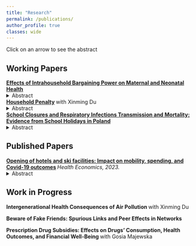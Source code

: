```yaml
---
title: "Research"
permalink: /publications/
author_profile: true
classes: wide
---
```



Click on an arrow to see the abstract

## Working Papers
 <summary> <b> <a href="https://krzysztofzaremba.github.io/files/KZ_JMP.pdf" target="_blank"> Effects of Intrahousehold Bargaining Power on Maternal and Neonatal Health</a>  </b> </summary>
 
<details>
 
<p>
<summary> Abstract </summary>

 <br>
   <div align="justify">
		This paper establishes the first causal link between relationship bargaining power and US pregnancy outcomes. I introduce a novel instrument based on randomness in sex at birth to address endogeneity in the availability of adult male partners, which proxies for female bargaining power. Higher female bargaining power causes fewer out-of-wedlock births, reduces chlamydia and hypertension in mothers, and lowers the incidence of low APGAR score in newborns. Connecting this to racial health disparities, Black women's limited partner prospects contribute to 5-10% of the racial health gap. Eliminating racial disparities in incarceration would prevent 200-700 adverse outcomes annually among Black mothers.
</div>
  <br>
 <p align="center">
<img src="../images/Prop_vis_ols_mother.png" width="90%"> 
</p>


 </p>
</details>
 <summary> <b> <a href="https://krzysztofzaremba.github.io/files/Household_penalty_Chicago.pdf" target="_blank"> Household Penalty</a>  </b> with Xinming Du </summary> 
 
<details>
 
<p>
<summary> Abstract </summary>
 <br>
   <div align="justify">
This paper examines how spousal health shocks affect gender disparity in health and labor outcomes. We define “household penalty” as the burden on family members resulting from other members’ health issues. Using insurance claims in the US, a difference-in-difference analysis shows partners’ infection increases their own infection probabilities by 1.2 pp (percentage points) for males and 2.2 pp for females. Mexican labor surveys show women’s labor supply decreases by 4.6 hours after their partner’s health shock, while men experience a 3-hour reduction. The mechanism lies in household specialization: as women’s income share increases, their penalty decreases, while men’s penalty increases.
</div>
  <br>



 </p>
</details>


<summary> <b> <a href="https://krzysztofzaremba.github.io/files/KZ_Flu.pdf" target="_blank"> School Closures and Respiratory Infections Transmission and Mortality: Evidence from School Holidays in Poland</a> </b> </summary>

<details>
<p>
<summary> Abstract </summary>

 <br>


 <div align="justify">

Epidemics can have devastating health and economic consequences. This paper studies the diffusion of influenza-like illnesses (ILI) through social and economic networks. Using almost two decades of weekly, county-level infection and mortality data from Poland, it studies within and across-counties ILI transmission. Firstly, it evaluates the causal effect of school closures on viral transmission. The results show that closing schools for two weeks decreases the number of within county cases by 30-40%. The decline in infections extends to elderly and pre-school children. In addition, flu-related hospitalizations drop by 7.5%, and mortality related to respiratory diseases among the elderly drops by 3%. Secondly, the paper demonstrates the significant contribution of economic links to diffusion across counties. The disease follows the paths of workers commuting between home and workplace. Together with the structure of the labor mobility networks, these results highlight the central role of regional capitals in sustaining and spreading the virus.

  </div>
   <p align="center">
<img src="../images/net.png" width="60%"> 
</p>
 </p>
 
</details>

## Published Papers

<summary> <b> <a href="https://krzysztofzaremba.github.io/files/Hotels_Opening_KZ.pdf" target="_blank"> Opening of hotels and ski facilities: Impact on mobility, spending, and Covid-19 outcomes</a> </b> <em> Health Economics, 2023. </em>   </summary>


<details>
 
<p>
<summary> Abstract</summary>
 <br>

 <div align="justify">
 
This paper investigates how reopening hotels and ski facilities in Poland impacted tourism spending, mobility, and COVID-19 outcomes. We used administrative data from a government program that subsidizes travel to show that the policy increased the consumption of tourism services in ski resorts. By leveraging geolocation data from Facebook, we showed that ski resorts experienced a significant influx of tourists, increasing the number of local users by up to 50%. Furthermore, we confirmed an increase in the probability of meetings between pairs of users from distanced locations and users from tourist and non-tourist areas. As the policy impacted travel and gatherings, we then analyzed its effect on the diffusion of COVID-19. We found that counties with ski facilities experienced more infections after the reopening. Moreover, counties strongly connected to the ski resorts during the reopening had more subsequent cases than weakly connected counties. Cost-benefit analysis shows that costs stemming from additional hospitalizations and deaths vastly outweighed the economic benefits of reopening, even in the ski resorts.
  
 </div>
 
  <p align="center">
<img src="../images/Ski_hotels_population.png" width="90%"> 
</p>
 
  </p>
</details>

## Work in Progress
<p>
<b>  Intergenerational Health Consequences of Air Pollution </b> with Xinming Du 
<p>
</p>
<b>  Beware of Fake Friends: Spurious Links and Peer Effects in Networks</b>
</p>
<p>
 <b>  Prescription Drug Subsidies: Effects on Drugs’ Consumption, Health Outcomes, and Financial Well-Being </b> with Gosia Majewska 
</p>

